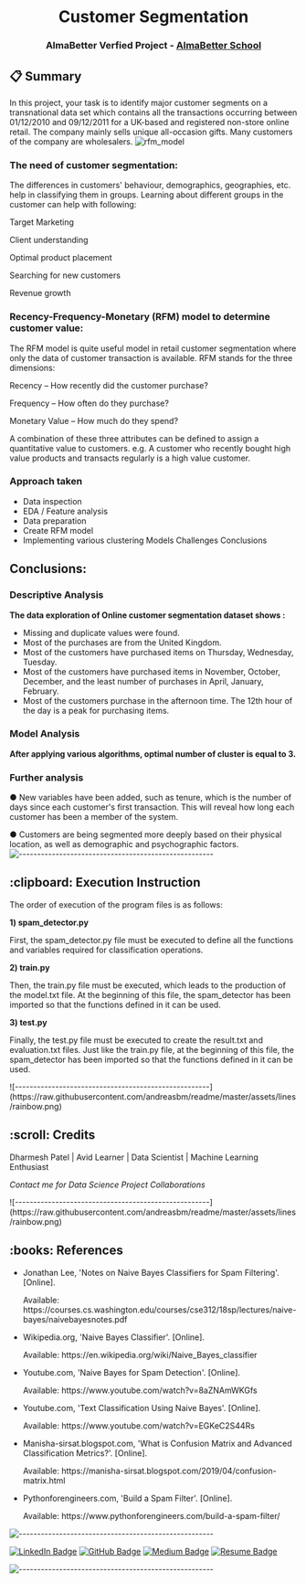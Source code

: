 <h1 align="center"> Customer Segmentation </h1>
<h3 align="center"> AlmaBetter Verfied Project - <a href="https://www.almabetter.com/"> AlmaBetter School </a> </h5>


## 📋 Summary 

In this project, your task is to identify major customer segments on a transnational data set which contains all the transactions occurring between 01/12/2010 and 09/12/2011 for a UK-based and registered non-store online retail. The company mainly sells unique all-occasion gifts. Many customers of the company are wholesalers.
![rfm_model](https://user-images.githubusercontent.com/88345564/145955170-eb9a052e-2f67-470c-ad8f-5037eb22136e.png)

### The need of customer segmentation:

The differences in customers' behaviour, demographics, geographies, etc. help in classifying them in groups. Learning about different groups in the customer can help with following:

Target Marketing

Client understanding

Optimal product placement

Searching for new customers

Revenue growth


### Recency-Frequency-Monetary (RFM) model to determine customer value:

The RFM model is quite useful model in retail customer segmentation where only the data of customer transaction is available. RFM stands for the three dimensions:

Recency – How recently did the customer purchase?

Frequency – How often do they purchase?

Monetary Value – How much do they spend?

A combination of these three attributes can be defined to assign a quantitative value to customers. e.g. A customer who recently bought high value products and transacts regularly is a high value customer.

### Approach taken
* Data inspection
* EDA / Feature analysis
* Data preparation
* Create RFM model
* Implementing various clustering
Models
Challenges
Conclusions

## Conclusions:

### Descriptive Analysis

**The data exploration of Online customer segmentation dataset shows :**

* Missing and duplicate values were found.
* Most of the purchases are from the United Kingdom.
* Most of the customers have purchased items on Thursday, Wednesday, Tuesday.
* Most of the customers have purchased items in November, October, December, and the least number of purchases in April, January, February.
* Most of the customers purchase in the afternoon time. The 12th hour of the day is a peak for purchasing items.

### Model Analysis


**After applying various algorithms, optimal number of cluster is equal to 3.**



### Further analysis

● New variables have been added, such as tenure, which is the number of days since each customer's first transaction. This will reveal how long each customer has been a member of the system.

● Customers are being segmented more deeply based on their physical location, as well as demographic and psychographic factors.
![-----------------------------------------------------](https://raw.githubusercontent.com/andreasbm/readme/master/assets/lines/rainbow.png)

<h2> :clipboard: Execution Instruction</h2>
<p>The order of execution of the program files is as follows:</p>
<p><b>1) spam_detector.py</b></p>
<p>First, the spam_detector.py file must be executed to define all the functions and variables required for classification operations.</p>
<p><b>2) train.py</b></p>
<p>Then, the train.py file must be executed, which leads to the production of the model.txt file. 
At the beginning of this file, the spam_detector has been imported so that the functions defined in it can be used.</p>
<p><b>3) test.py</b></p>
<p>Finally, the test.py file must be executed to create the result.txt and evaluation.txt files.
Just like the train.py file, at the beginning of this file, the spam_detector has been imported so that the functions defined in it can be used.</p>
![-----------------------------------------------------](https://raw.githubusercontent.com/andreasbm/readme/master/assets/lines/rainbow.png)

<h2 id="credits"> :scroll: Credits</h2>

Dharmesh Patel | Avid Learner | Data Scientist | Machine Learning Enthusiast

<p> <i> Contact me for Data Science Project Collaborations</i></p>
![-----------------------------------------------------](https://raw.githubusercontent.com/andreasbm/readme/master/assets/lines/rainbow.png)
<h2> :books: References</h2>
<ul>
  <li><p>Jonathan Lee, 'Notes on Naive Bayes Classifiers for Spam Filtering'. [Online].</p>
      <p>Available: https://courses.cs.washington.edu/courses/cse312/18sp/lectures/naive-bayes/naivebayesnotes.pdf</p>
  </li>
  <li><p>Wikipedia.org, 'Naive Bayes Classifier'. [Online].</p>
      <p>Available: https://en.wikipedia.org/wiki/Naive_Bayes_classifier</p>
  </li>
  <li><p>Youtube.com, 'Naive Bayes for Spam Detection'. [Online].</p>
      <p>Available: https://www.youtube.com/watch?v=8aZNAmWKGfs</p>
  </li>
  <li><p>Youtube.com, 'Text Classification Using Naive Bayes'. [Online].</p>
      <p>Available: https://www.youtube.com/watch?v=EGKeC2S44Rs</p>
  </li>
  <li><p>Manisha-sirsat.blogspot.com, 'What is Confusion Matrix and Advanced Classification Metrics?'. [Online].</p>
      <p>Available: https://manisha-sirsat.blogspot.com/2019/04/confusion-matrix.html</p>
  </li>
  <li><p>Pythonforengineers.com, 'Build a Spam Filter'. [Online].</p>
      <p>Available: https://www.pythonforengineers.com/build-a-spam-filter/</p>
  </li>
</ul>

![-----------------------------------------------------](https://raw.githubusercontent.com/andreasbm/readme/master/assets/lines/rainbow.png)



[![LinkedIn Badge](https://img.shields.io/badge/LinkedIn-0077B5?style=for-the-badge&logo=linkedin&logoColor=white)](https://www.linkedin.com/in/dharmesh-patel-dc17)
[![GitHub Badge](https://img.shields.io/badge/GitHub-100000?style=for-the-badge&logo=github&logoColor=white)](https://github.com/dharmesh-data)
[![Medium Badge](https://img.shields.io/badge/Medium-1DA1F2?style=for-the-badge&logo=medium&logoColor=white)](https://medium.com/@dp76070)
[![Resume Badge](https://img.shields.io/badge/resume-0077B5?style=for-the-badge&logo=resume&logoColor=white)](https://drive.google.com/file/d/1EIOHkS5HxVinOJTSDEDtSDw9NDNfXGL4/view?usp=sharing)

![-----------------------------------------------------](https://raw.githubusercontent.com/andreasbm/readme/master/assets/lines/rainbow.png)


